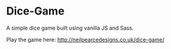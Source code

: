 # Dice-Game
A simple dice game built using vanilla JS and Sass.

Play the game here: http://neilpearcedesigns.co.uk/dice-game/
